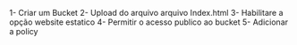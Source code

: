 1- Criar um Bucket 
2- Upload do arquivo arquivo Index.html
3- Habilitare a opção website estatico
4- Permitir o acesso publico ao bucket
5- Adicionar a policy
  